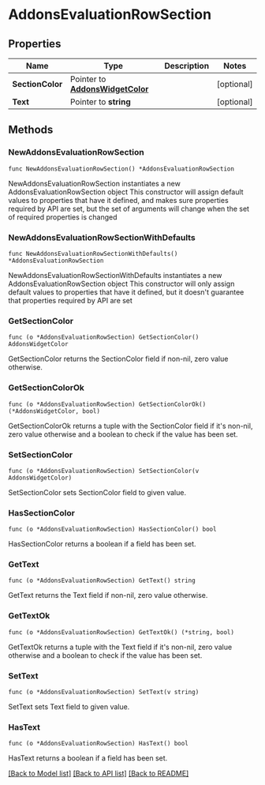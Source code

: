 # AddonsEvaluationRowSection

## Properties

Name | Type | Description | Notes
------------ | ------------- | ------------- | -------------
**SectionColor** | Pointer to [**AddonsWidgetColor**](AddonsWidgetColor.md) |  | [optional] 
**Text** | Pointer to **string** |  | [optional] 

## Methods

### NewAddonsEvaluationRowSection

`func NewAddonsEvaluationRowSection() *AddonsEvaluationRowSection`

NewAddonsEvaluationRowSection instantiates a new AddonsEvaluationRowSection object
This constructor will assign default values to properties that have it defined,
and makes sure properties required by API are set, but the set of arguments
will change when the set of required properties is changed

### NewAddonsEvaluationRowSectionWithDefaults

`func NewAddonsEvaluationRowSectionWithDefaults() *AddonsEvaluationRowSection`

NewAddonsEvaluationRowSectionWithDefaults instantiates a new AddonsEvaluationRowSection object
This constructor will only assign default values to properties that have it defined,
but it doesn't guarantee that properties required by API are set

### GetSectionColor

`func (o *AddonsEvaluationRowSection) GetSectionColor() AddonsWidgetColor`

GetSectionColor returns the SectionColor field if non-nil, zero value otherwise.

### GetSectionColorOk

`func (o *AddonsEvaluationRowSection) GetSectionColorOk() (*AddonsWidgetColor, bool)`

GetSectionColorOk returns a tuple with the SectionColor field if it's non-nil, zero value otherwise
and a boolean to check if the value has been set.

### SetSectionColor

`func (o *AddonsEvaluationRowSection) SetSectionColor(v AddonsWidgetColor)`

SetSectionColor sets SectionColor field to given value.

### HasSectionColor

`func (o *AddonsEvaluationRowSection) HasSectionColor() bool`

HasSectionColor returns a boolean if a field has been set.

### GetText

`func (o *AddonsEvaluationRowSection) GetText() string`

GetText returns the Text field if non-nil, zero value otherwise.

### GetTextOk

`func (o *AddonsEvaluationRowSection) GetTextOk() (*string, bool)`

GetTextOk returns a tuple with the Text field if it's non-nil, zero value otherwise
and a boolean to check if the value has been set.

### SetText

`func (o *AddonsEvaluationRowSection) SetText(v string)`

SetText sets Text field to given value.

### HasText

`func (o *AddonsEvaluationRowSection) HasText() bool`

HasText returns a boolean if a field has been set.


[[Back to Model list]](../README.md#documentation-for-models) [[Back to API list]](../README.md#documentation-for-api-endpoints) [[Back to README]](../README.md)


